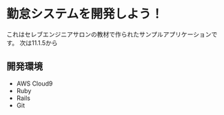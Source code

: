 # 勤怠システムを開発しよう！

これはセレブエンジニアサロンの教材で作られたサンプルアプリケーションです。
次は11.1.5から
## 開発環境

* AWS Cloud9
* Ruby
* Rails
* Git